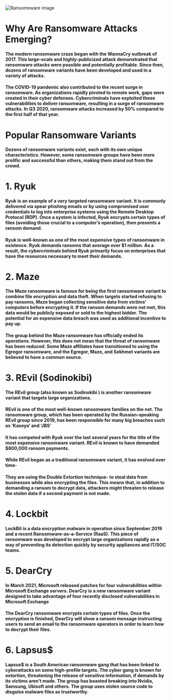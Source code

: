 ![Ransomeware image](https://www.securitymagazine.com/ext/resources/secenews/2017/ransomware-900.jpg?1496275835)

<h1>Why Are Ransomware Attacks Emerging?</h1>

<h4>The modern ransomware craze began with the WannaCry outbreak of 2017. This large-scale and highly-publicized attack demonstrated that ransomware attacks were possible and potentially profitable. Since then, dozens of ransomware variants have been developed and used in a variety of attacks.</h4>

<h4>The COVID-19 pandemic also contributed to the recent surge in ransomware. As organizations rapidly pivoted to remote work, gaps were created in their cyber defenses. Cybercriminals have exploited these vulnerabilities to deliver ransomware, resulting in a surge of ransomware attacks. In Q3 2020, ransomware attacks increased by 50% compared to the first half of that year.</h4>

<h1>Popular Ransomware Variants</h1>
<h4>           Dozens of ransomware variants exist, each with its own unique characteristics. However, some ransomware groups have been more prolific and successful than others, making them stand out from the crowd.</h4>

<h1>1. Ryuk</h1>

<h4>           Ryuk is an example of a very targeted ransomware variant. It is commonly delivered via spear phishing emails or by using compromised user credentials to log into enterprise systems using the Remote Desktop Protocol (RDP). Once a system is infected, Ryuk encrypts certain types of files (avoiding those crucial to a computer’s operation), then presents a ransom demand.</h4>

<h4>Ryuk is well-known as one of the most expensive types of ransomware in existence. Ryuk demands ransoms that average over $1 million. As a result, the cybercriminals behind Ryuk primarily focus on enterprises that have the resources necessary to meet their demands.</h4>

<h1>2. Maze</h1>

<h4>  The Maze ransomware is famous for being the first ransomware variant to combine file encryption and data theft. When targets started refusing to pay ransoms, Maze began collecting sensitive data from victims’ computers before encrypting it. If the ransom demands were not met, this data would be publicly exposed or sold to the highest bidder. The potential for an expensive data breach was used as additional incentive to pay up.</h4>
<h4> The group behind the Maze ransomware has officially ended its operations. However, this does not mean that the threat of ransomware has been reduced. Some Maze affiliates have transitioned to using the Egregor ransomware, and the Egregor, Maze, and Sekhmet variants are believed to have a common source.

<h1>3. REvil (Sodinokibi)

<h4>The REvil group (also known as Sodinokibi ) is another ransomware variant that targets large organizations.

<h4>REvil is one of the most well-known ransomware families on the net. The ransomware group, which has been operated by the Russian-speaking REvil group since 2019, has been responsible for many big breaches such as ‘Kaseya‘ and ‘JBS’

<h4>It has competed with Ryuk over the last several years for the title of the most expensive ransomware variant. REvil is known to have demanded $800,000 ransom payments.

<h4>While REvil began as a traditional ransomware variant, it has evolved over time-
<h4>They are using the Double Extortion technique- to steal data from businesses while also encrypting the files. This means that, in addition to demanding a ransom to decrypt data, attackers might threaten to release the stolen data if a second payment is not made.

 
<h1>4. Lockbit</h1>

<h4>LockBit is a data encryption malware in operation since September 2019 and a recent Ransomware-as-a-Service (RaaS). This piece of ransomware was developed to encrypt large organizations rapidly as a way of preventing its detection quickly by security appliances and IT/SOC teams. </h4>

<h1>5. DearCry</h1>

<h4>In March 2021, Microsoft released patches for four vulnerabilities within Microsoft Exchange servers. DearCry is a new ransomware variant designed to take advantage of four recently disclosed vulnerabilities in Microsoft Exchange</h4>

<h4>The DearCry ransomware encrypts certain types of files. Once the encryption is finished, DearCry will show a ransom message instructing users to send an email to the ransomware operators in order to learn how to decrypt their files.</h4>

<h1>6. Lapsus$</h1>

<h4>Lapsus$ is a South American ransomware gang that has been linked to cyberattacks on some high-profile targets. The cyber gang is known for extortion, threatening the release of sensitive information, if demands by its victims aren’t made. The group has boasted breaking into Nvidia, Samsung, Ubisoft and others. The group uses stolen source code to disguise malware files as trustworthy.</h4>
